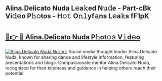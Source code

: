 ## Alina.Delicato Nuda L𝚎a𝚔ed N𝚞𝚍e - Part-cBk Vi𝚍𝚎o P𝚑𝚘tos - H𝚘𝚝 O𝚗𝚕yf𝚊ns L𝚎a𝚔s fF1pK

# <h2><a href="http://kf1wc0.oniu.top/?m=Alina.Delicato+Nuda">🔗👉 🔴 Alina.Delicato Nuda P𝚑ot𝚘𝚜 V𝚒d𝚎o</a></h2>

[![Alina.Delicato Nuda Nu𝚍e𝚜](https://i.imgur.com/0qMVB7G.gif)](http://kf1wc0.oniu.top/?m=Alina.Delicato+Nuda)
Social media thought leader Alina.Delicato Nuda, known for sharing dance and lifestyle information, featuring presentations and blogs. Compassionate mentor Alina.Delicato Nuda, recognized for their kindness and guidance in helping others reach their potential.  
